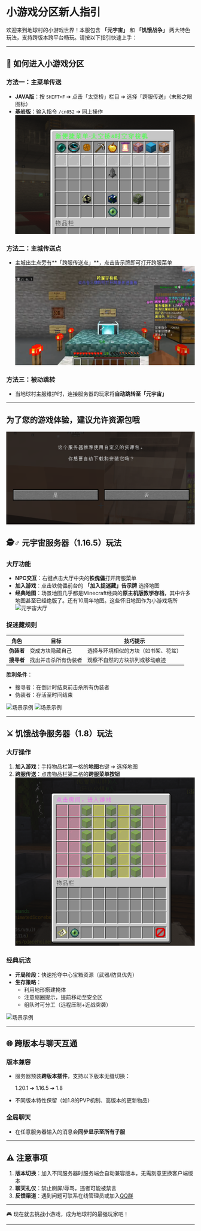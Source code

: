 # 小游戏分区新人指引

欢迎来到地球村的小游戏世界！本服包含 **「元宇宙」** 和 **「饥饿战争」** 两大特色玩法，支持跨版本跨平台畅玩。请按以下指引快速上手：

---

## 🚀 如何进入小游戏分区

### **方法一：主菜单传送**
- **JAVA版**：按 `SHIFT+F` ➔ 点击「太空桥」栏目 ➔ 选择「跨服传送」（末影之眼图标）
- **基岩版**：输入指令 `/cn052` ➔ 同上操作  
![主菜单传送示意图](/others/%E8%8F%9C%E5%8D%95/%E5%A4%AA%E7%A9%BA%E6%A1%A5.png)

### **方法二：主城传送点**
- 主城出生点旁有**「跨服传送点」**，点击告示牌即可打开跨服菜单  
![主城传送点](/others/小游戏分区/主城传送点.png)

### **方法三：被动跳转**
- 当地球村主服维护时，连接服务器的玩家将**自动跳转至「元宇宙」**

---

## 为了您的游戏体验，建议允许资源包哦

![](/others/小游戏分区/资源包.png)

## 🕵️♂️ 元宇宙服务器（1.16.5）玩法

### **大厅功能**
- **NPC交互**：右键点击大厅中央的**铁傀儡**打开跨服菜单
- **加入游戏**：点击铁傀儡前台的 **「加入捉迷藏」告示牌** 选择地图  
- **经典地图**：场景地图几乎都是Minecraft经典的**原主机版教学存档**，其中许多地图甚至已经绝版了。还有10周年地图。这些怀旧地图作为小游戏场所
![元宇宙大厅](/others/小游戏分区/元宇宙大厅.png?text=铁傀儡+告示牌界面)

### **捉迷藏规则**
| 角色       | 目标                         | 技巧提示                     |
|------------|------------------------------|------------------------------|
| **伪装者** | 变成方块隐藏自己             | 选择与环境相似的方块（如书架、花盆） |
| **搜寻者** | 找出并击杀所有伪装者         | 观察不自然的方块排列或移动痕迹     |

**胜利条件**：
- 搜寻者：在倒计时结束前击杀所有伪装者
- 伪装者：存活至时间结束

![场景示例](/others/小游戏分区/元宇宙场景.png)
![场景示例](/others/小游戏分区/元宇宙场景2.png)

---

## ⚔️ 饥饿战争服务器（1.8）玩法

### **大厅操作**
1. **加入游戏**：手持物品栏第一格的**地图**右键 ➔ 选择地图
2. **跨服传送**：点击物品栏第二格的**跨服菜单按钮**  
![饥饿战争大厅](/others/小游戏分区/饥饿战争大厅.png?text=手持地图界面)

### **经典玩法**
- **开局阶段**：快速抢夺中心宝箱资源（武器/防具优先）
- **生存策略**：
  - 利用地形搭建掩体
  - 注意缩圈提示，提前移动至安全区
  - 组队时可分工（远程压制+近战突袭）

![场景示例](/others/小游戏分区/饥饿战争场景.png)

---

## 🌐 跨版本与聊天互通

### **版本兼容**
- 服务器预装**跨版本插件**，支持以下版本无缝切换：

  1.20.1 ➔ 1.16.5 ➔ 1.8

- 不同版本特性保留（如1.8的PVP机制、高版本的更新物品）

### **全局聊天**
- 在任意服务器输入的消息会**同步显示至所有子服**

---

## ⚠️ 注意事项
1. **版本切换**：加入不同服务器时服务端会自动兼容版本，无需刻意更换客户端版本
2. **聊天礼仪**：禁止刷屏/辱骂，违者可能被禁言
3. **反馈渠道**：遇到问题可联系在线管理员或加入[QQ群](http://map.earthvillage.top/qqun)

---

🎮 现在就去挑战小游戏，成为地球村的最强玩家吧！  



---